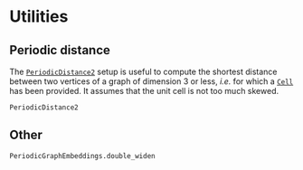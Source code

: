 # Utilities

## Periodic distance

The [`PeriodicDistance2`](@ref) setup is useful to compute the shortest distance between two vertices of a graph of dimension 3 or less, *i.e.* for which a [`Cell`](@ref) has been provided. It assumes that the unit cell is not too much skewed.

```@docs
PeriodicDistance2
```

## Other

```@docs
PeriodicGraphEmbeddings.double_widen
```
